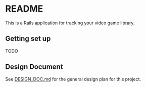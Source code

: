 # README

This is a Rails application for tracking your video game library.

## Getting set up

TODO

## Design Document

See [DESIGN_DOC.md](DESIGN_DOC.md) for the general design plan for this project.
